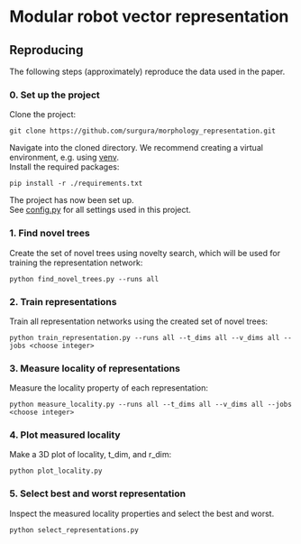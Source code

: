 # Modular robot vector representation

## Reproducing
The following steps (approximately) reproduce the data used in the paper.

### 0. Set up the project
Clone the project:

```shell
git clone https://github.com/surgura/morphology_representation.git
```

Navigate into the cloned directory.
We recommend creating a virtual environment, e.g. using [venv](https://docs.python.org/3/library/venv.html).
\
Install the required packages:

```shell
pip install -r ./requirements.txt
```

The project has now been set up.
\
See [config.py](config.py) for all settings used in this project.

### 1. Find novel trees
Create the set of novel trees using novelty search, which will be used for training the representation network:

```shell
python find_novel_trees.py --runs all
```

### 2. Train representations
Train all representation networks using the created set of novel trees:

```shell
python train_representation.py --runs all --t_dims all --v_dims all --jobs <choose integer>
```

### 3. Measure locality of representations
Measure the locality property of each representation:

```shell
python measure_locality.py --runs all --t_dims all --v_dims all --jobs <choose integer>
```

### 4. Plot measured locality
Make a 3D plot of locality, t_dim, and r_dim:

```shell
python plot_locality.py
```

### 5. Select best and worst representation
Inspect the measured locality properties and select the best and worst.

```shell
python select_representations.py
```
